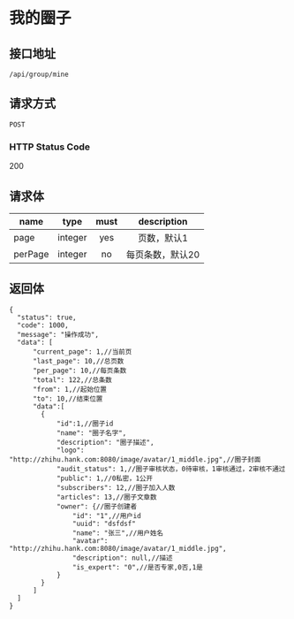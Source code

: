 # 我的圈子

## 接口地址

`/api/group/mine`

## 请求方式

`POST`

### HTTP Status Code

200

## 请求体

| name     | type     | must     | description |
|----------|:--------:|:--------:|:--------:|
| page   | integer   | yes     | 页数，默认1 |
| perPage   | integer   | no     | 每页条数，默认20 |


## 返回体

```json5
{
  "status": true,
  "code": 1000,
  "message": "操作成功",
  "data": [
      "current_page": 1,//当前页
      "last_page": 10,//总页数
      "per_page": 10,//每页条数
      "total": 122,//总条数
      "from": 1,//起始位置
      "to": 10,//结束位置
      "data":[
        {
            "id":1,//圈子id
            "name": "圈子名字",
            "description": "圈子描述",
            "logo": "http://zhihu.hank.com:8080/image/avatar/1_middle.jpg",//圈子封面
            "audit_status": 1,//圈子审核状态，0待审核，1审核通过，2审核不通过
            "public": 1,//0私密，1公开
            "subscribers": 12,//圈子加入人数
            "articles": 13,//圈子文章数
            "owner": {//圈子创建者
                "id": "1",//用户id
                "uuid": "dsfdsf"
                "name": "张三",//用户姓名
                "avatar": "http://zhihu.hank.com:8080/image/avatar/1_middle.jpg",
                "description": null,//描述
                "is_expert": "0",//是否专家,0否,1是
            }
        }
      ]
  ]
}
``` 
